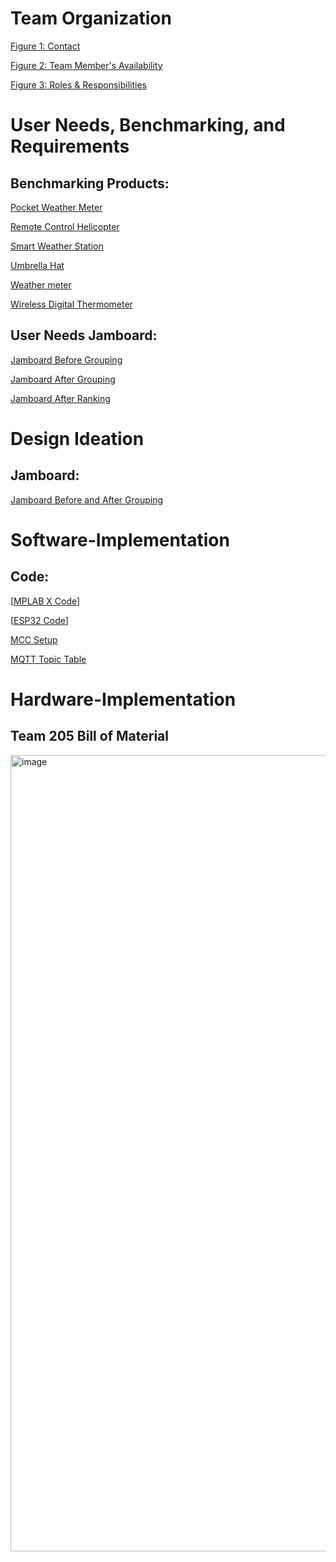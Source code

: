 # Team Organization
[Figure 1: Contact](Appendix/TeamOrganization/Figure1.md)

[Figure 2: Team Member's Availability](Appendix/TeamOrganization/Figure2.md)

[Figure 3: Roles & Responsibilities](Appendix/TeamOrganization/Figure3.md)

# User Needs, Benchmarking, and Requirements
## Benchmarking Products:
[Pocket Weather Meter](/Appendix/UserNeeds-Benchmarking-Requirements/PocketWeatherMeter.md)

[Remote Control Helicopter](/Appendix/UserNeeds-Benchmarking-Requirements/RemoteControlHelicopter.md)

[Smart Weather Station](/Appendix/UserNeeds-Benchmarking-Requirements/SmartWeatherStation.md)

[Umbrella Hat](/Appendix/UserNeeds-Benchmarking-Requirements/UmbrellaHat.md)

[Weather meter](/Appendix/UserNeeds-Benchmarking-Requirements/WEATHERmeter.md)

[Wireless Digital Thermometer](/Appendix/UserNeeds-Benchmarking-Requirements/WirelessDigitalThermometer.md)

## User Needs Jamboard:
[Jamboard Before Grouping](Appendix/UserNeeds-Benchmarking-Requirements/JamboardBefore.md)

[Jamboard After Grouping](Appendix/UserNeeds-Benchmarking-Requirements/JamboardAfter.md)

[Jamboard After Ranking](Appendix/UserNeeds-Benchmarking-Requirements/JamboardRanking.md)

# Design Ideation
## Jamboard:
[Jamboard Before and After Grouping](/Appendix/Design-Ideation/Jamboard.md)

# Software-Implementation
## Code:
[[MPLAB X Code](https://github.com/WhoWaWay/WhoWaWay.github.io/tree/main/Appendix/PIC)]

[[ESP32 Code](https://github.com/WhoWaWay/WhoWaWay.github.io/tree/main/Appendix/ESP32)]

[MCC Setup](/Appendix/Software-Implementation/MCC-Setup.md)

[MQTT Topic Table](/Appendix/Software-Implementation/MQTT-Topic-Table.md)

# Hardware-Implementation
## Team 205 Bill of Material
<img width="1274" alt="image" src="https://github.com/WhoWaWay/WhoWaWay.github.io/assets/157083035/37ee03b9-fc68-4870-8da3-560d0c111922">

